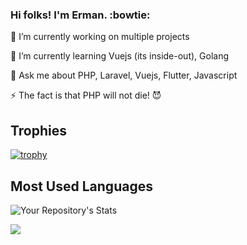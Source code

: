 ### Hi folks! I'm Erman. :bowtie:


🔭 I’m currently working on multiple projects

🌱 I’m currently learning Vuejs (its inside-out), Golang

💬 Ask me about PHP, Laravel, Vuejs, Flutter, Javascript

⚡ The fact is that PHP will not die! :smiling_imp:



## Trophies
[![trophy](https://github-profile-trophy.vercel.app/?username=egulhan)](https://github.com/ryo-ma/github-profile-trophy)

<!--
## GitHub Stats
![Your Repository’s Stats](https://github-readme-stats.vercel.app/api?username=egulhan&show_icons=true)
-->

## Most Used Languages
![Your Repository's Stats](https://github-readme-stats.vercel.app/api/top-langs/?username=egulhan&theme=blue-green)


<!-- ## Profile View Counter -->
<img src="https://komarev.com/ghpvc/?username=egulhan"/>
